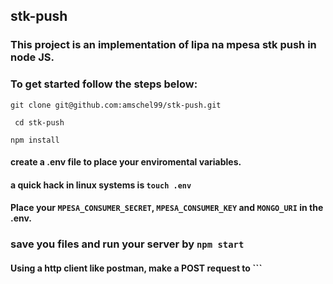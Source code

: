 ## stk-push
### This project is an implementation of lipa na mpesa stk push in node JS.
### To get started follow the steps below:
``` git clone git@github.com:amschel99/stk-push.git ```

``` cd stk-push```

```npm install```

#### create a .env file to place your enviromental variables.

#### a quick hack in linux systems is ``` touch .env ```

#### Place your ```MPESA_CONSUMER_SECRET```, ```MPESA_CONSUMER_KEY``` and ```MONGO_URI``` in the .env.

### save you files and run your server by ```npm start```
#### Using a http client like postman, make a POST request to ```




